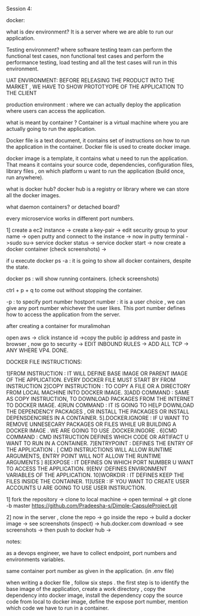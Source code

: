 Session 4:

docker:

what is dev environment? It is a server where we are able to run our application.

Testing environment? where software testing team can perform the functional test cases, non functional test cases and perform the performance testing, load testing and all the test cases will run in this environment.
  
UAT ENVIRONMENT: BEFORE RELEASING THE PRODUCT INTO THE MARKET , WE HAVE TO SHOW PROTOTYOPE OF THE APPLICATION TO THE CLIENT

production environment : where we can actually deploy the application where users can access the application.

what is meant by container ? Container is a virtual machine where you are actually going to run the application.

Docker file is a text document, it contains set of instructions on how to run the application in the container. Docker file is used to create docker image.

docker image is a template, it contains what u need to run the application. That means it contains your source code, dependencies, configuration files, library files , on which platform u want to run the application (build once, run anywhere).

what is docker hub? docker hub is a registry or library where we can store all the docker images.

what daemon containers? or detached board?

every microservice works in different port numbers.

1] create a ec2 instance -> create a key-pair -> edit security group to your name -> open putty and connect to the instance -> now in putty terminal ->sudo su-> service docker status -> service docker start -> now create a docker container (check screenshots) ->

if u execute docker ps -a : it is going to show all docker containers, despite the state.

docker ps : will show running containers. (check screenshots)

ctrl + p + q to come out without stopping the container.

-p : to specify port number hostport number : it is a user choice , we can give any port number whichever the user likes. This port number defines how to access the application from the server.

after creating a container for muralimohan

open aws -> click instance id ->copy the public ip address and paste in browser , now go to security -> EDIT INBOUND RULES -> ADD ALL TCP -> ANY WHERE VP4. DONE.

DOCKER FILE INSTRUCTIONS:

1]FROM INSTRUCTION : IT WILL DEFINE BASE IMAGE OR PARENT IMAGE OF THE APPLICATION. EVERY DOCKER FILE MUST START BY FROM INSTRUCTION 2]COPY INSTRUCTION : TO COPY A FILE OR A DIRECTORY FROM LOCAL MACHINE INTO DOCKER IMAGE. 3]ADD COMMAND : SAME AS COPY INSTRUCTION, TO DOWNLOAD PACKAGES FROM THE INTERNET TO DOCKER IMAGE. 4]RUN COMMAND : IT IS GOING TO HELP DOWNLOAD THE DEPENDENCY PACKAGES , OR INSTALL THE PACKAGES OR INSTALL DEPENSDENCIRES IN A CONTAINER. 5].DOCKER.IGNORE : IF U WANT TO REMOVE UNNESECARY PACKAGES OR FILES WHILE UR BUILDING A DOCKER IMAGE . WE ARE GOING TO USE .DOCKER.INGORE . 6]CMD COMMAND : CMD INSTRUCTION DEFINES WHICH CODE OR ARTIFACT U WANT TO RUN IN A CONTAINER. 7]ENTRYPOINT : DEFINES THE ENTRY OF THE APPLICATION . [ CMD INSTRUCTIONS WILL ALLOW RUNTIME ARGUMENTS, ENTRY POINT WILL NOT ALLOW THE RUNTIME ARGUMENTS ] 8]EXPOSE : IT DEFINES ON WHICH PORT NUMBER U WANT TO ACCESS THE APPLICATION. 9]ENV :DEFINES ENVIRONMENT VARIABLES OF THE APPLICATION. 10]WORKDIR : IT DEFINES KEEP THE FILES INSIDE THE CONTAINER. 11]USER : IF YOU WANT TO CREATE USER ACCOUNTS U ARE GOING TO USE USER INSTRUCTION.

1] fork the repository -> clone to local machine -> open terminal -> git clone -b master https://github.com/Pradeesha-s/Dimple-CapsuleProject.git

2] now in the server , clone the repo -> go inside the repo -> build a docker image -> see screenshots (inspect) -> hub.docker.com download -> see screenshots -> then push to docker hub ->

notes:

as a devops engineer, we have to collect endpoint, port numbers and environments variables.

same container port number as given in the application. (in .env file)

when writing a docker file , follow six steps . the first step is to identify the base image of the application, create a work directory , copy the dependency into docker image, install the dependency copy the source code from local to docker image, define the expose port number, mention which code we have to run in a container.
